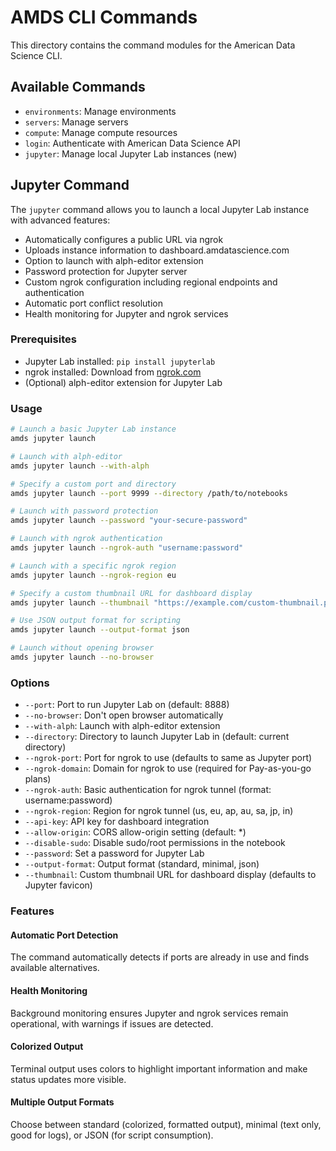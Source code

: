 # AMDS CLI Commands

This directory contains the command modules for the American Data Science CLI.

## Available Commands

- `environments`: Manage environments
- `servers`: Manage servers
- `compute`: Manage compute resources
- `login`: Authenticate with American Data Science API
- `jupyter`: Manage local Jupyter Lab instances (new)

## Jupyter Command

The `jupyter` command allows you to launch a local Jupyter Lab instance with advanced features:

- Automatically configures a public URL via ngrok
- Uploads instance information to dashboard.amdatascience.com
- Option to launch with alph-editor extension
- Password protection for Jupyter server
- Custom ngrok configuration including regional endpoints and authentication
- Automatic port conflict resolution
- Health monitoring for Jupyter and ngrok services

### Prerequisites

- Jupyter Lab installed: `pip install jupyterlab`
- ngrok installed: Download from [ngrok.com](https://ngrok.com/download)
- (Optional) alph-editor extension for Jupyter Lab

### Usage

```bash
# Launch a basic Jupyter Lab instance
amds jupyter launch

# Launch with alph-editor
amds jupyter launch --with-alph

# Specify a custom port and directory
amds jupyter launch --port 9999 --directory /path/to/notebooks

# Launch with password protection
amds jupyter launch --password "your-secure-password"

# Launch with ngrok authentication
amds jupyter launch --ngrok-auth "username:password"

# Launch with a specific ngrok region
amds jupyter launch --ngrok-region eu

# Specify a custom thumbnail URL for dashboard display
amds jupyter launch --thumbnail "https://example.com/custom-thumbnail.png"

# Use JSON output format for scripting
amds jupyter launch --output-format json

# Launch without opening browser
amds jupyter launch --no-browser
```

### Options

- `--port`: Port to run Jupyter Lab on (default: 8888)
- `--no-browser`: Don't open browser automatically
- `--with-alph`: Launch with alph-editor extension
- `--directory`: Directory to launch Jupyter Lab in (default: current directory)
- `--ngrok-port`: Port for ngrok to use (defaults to same as Jupyter port)
- `--ngrok-domain`: Domain for ngrok to use (required for Pay-as-you-go plans)
- `--ngrok-auth`: Basic authentication for ngrok tunnel (format: username:password)
- `--ngrok-region`: Region for ngrok tunnel (us, eu, ap, au, sa, jp, in)
- `--api-key`: API key for dashboard integration
- `--allow-origin`: CORS allow-origin setting (default: *)
- `--disable-sudo`: Disable sudo/root permissions in the notebook
- `--password`: Set a password for Jupyter Lab
- `--output-format`: Output format (standard, minimal, json)
- `--thumbnail`: Custom thumbnail URL for dashboard display (defaults to Jupyter favicon)

### Features

#### Automatic Port Detection

The command automatically detects if ports are already in use and finds available alternatives.

#### Health Monitoring

Background monitoring ensures Jupyter and ngrok services remain operational, with warnings if issues are detected.

#### Colorized Output

Terminal output uses colors to highlight important information and make status updates more visible.

#### Multiple Output Formats

Choose between standard (colorized, formatted output), minimal (text only, good for logs), or JSON (for script consumption). 
